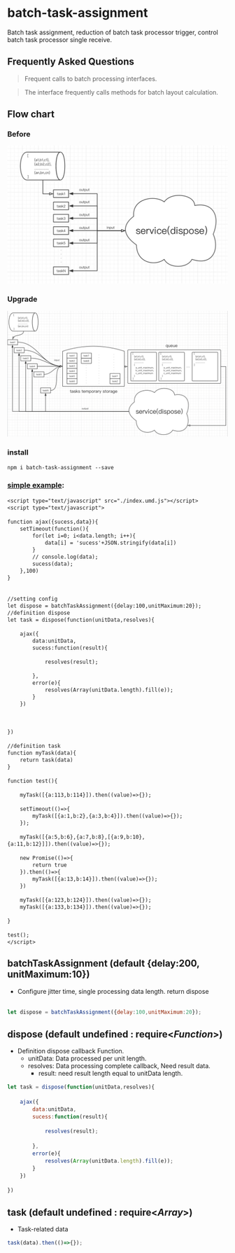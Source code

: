 # batch-task-assignment

Batch task assignment, reduction of batch task processor trigger, control batch task processor single receive.

## Frequently Asked Questions
> Frequent calls to batch processing interfaces.

> The interface frequently calls methods for batch layout calculation.

## Flow chart
### Before
![before](./image/before.png)
### Upgrade
![upgrade](./image/upgrade.png)

### install
```
npm i batch-task-assignment --save
```

### [simple example](https://github.com/dengbupapapa/batch-task-assignment/blob/master/test.html):

```
<script type="text/javascript" src="./index.umd.js"></script>
<script type="text/javascript">

function ajax({sucess,data}){
    setTimeout(function(){
        for(let i=0; i<data.length; i++){
            data[i] = 'sucess'+JSON.stringify(data[i])
        }
        // console.log(data);
        sucess(data);
    },100)
}


//setting config
let dispose = batchTaskAssignment({delay:100,unitMaximum:20});
//definition dispose
let task = dispose(function(unitData,resolves){

    ajax({
        data:unitData,
        sucess:function(result){

            resolves(result);

        },
        error(e){
            resolves(Array(unitData.length).fill(e));
        }
    })



})

//definition task
function myTask(data){
    return task(data)
}

function test(){

    myTask([{a:113,b:114}]).then((value)=>{});

    setTimeout(()=>{
        myTask([{a:1,b:2},{a:3,b:4}]).then((value)=>{});
    });

    myTask([{a:5,b:6},{a:7,b:8},[{a:9,b:10},{a:11,b:12}]]).then((value)=>{});

    new Promise(()=>{
        return true
    }).then(()=>{
        myTask([{a:13,b:14}]).then((value)=>{});
    })

    myTask([{a:123,b:124}]).then((value)=>{});
    myTask([{a:133,b:134}]).then((value)=>{});

}

test();
</script>
```

## batchTaskAssignment (default {delay:200, unitMaximum:10})

- Configure jitter time, single processing data length. return dispose

``` js

let dispose = batchTaskAssignment({delay:100,unitMaximum:20});

```

## dispose (default undefined : require<*Function*>)

- Definition dispose callback Function.
	- unitData: Data processed per unit length.
    - resolves: Data processing complete callback, Need result data.
       	- result: need result length equal to unitData length.

``` js
let task = dispose(function(unitData,resolves){

    ajax({
        data:unitData,
        sucess:function(result){

            resolves(result);

        },
        error(e){
            resolves(Array(unitData.length).fill(e));
        }
    })

})
```
## task (default undefined : require<*Array*>)

- Task-related data

``` js
task(data).then(()=>{});
```
